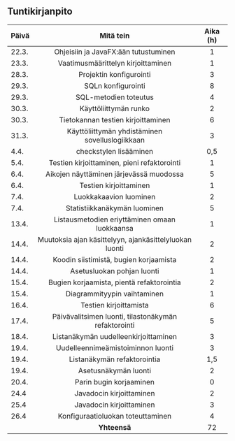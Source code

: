 ## Tuntikirjanpito

|Päivä|Mitä tein|Aika (h)|
|-----|:-------:|:--:|
|22.3.|Ohjeisiin ja JavaFX:ään tutustuminen|1|
|23.3.|Vaatimusmäärittelyn kirjoittaminen|1|
|28.3.|Projektin konfigurointi|3|
|29.3.|SQLn konfigurointi|8|
|29.3.|SQL-metodien toteutus|4|
|30.3.|Käyttöliittymän runko|2|
|30.3.|Tietokannan testien kirjoittaminen|6|
|31.3.|Käyttöliittymän yhdistäminen sovelluslogiikkaan|3|
|4.4.|checkstylen lisääminen|0,5
|5.4.|Testien kirjoittaminen, pieni refaktorointi|1|
|6.4.|Aikojen näyttäminen järjevässä muodossa|5|
|6.4.|Testien kirjoittaminen|1|
|7.4.|Luokkakaavion luominen|2|
|7.4.|Statistiikkanäkymän luominen|5|
|13.4.|Listausmetodien eriyttäminen omaan luokkaansa|1|
|14.4.|Muutoksia ajan käsittelyyn, ajankäsittelyluokan luonti|2|
|14.4.|Koodin siistimistä, bugien korjaamista|2|
|14.4.|Asetusluokan pohjan luonti|1|
|15.4.|Bugien korjaamista, pientä refaktorointia|2|
|15.4.|Diagrammityypin vaihtaminen|1|
|16.4.|Testien kirjoittamista|6|
|17.4.|Päivävalitsimen luonti, tilastonäkymän refaktorointi|5|
|18.4.|Listanäkymän uudelleenkirjoittaminen|3|
|19.4.|Uudelleennimeämistoiminnon luonti|3|
|19.4.|Listanäkymän refaktorointia|1,5|
|19.4.|Asetusnäkymän luonti|2|
|20.4.|Parin bugin korjaaminen|0|
|24.4|Javadocin kirjoittaminen|2|
|25.4|Javadocin kirjoittaminen|3|
|26.4|Konfiguraatioluokan toteuttaminen|4|
| |**Yhteensä**|72|
